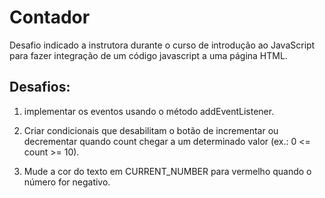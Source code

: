 # Contador

Desafio indicado a instrutora durante o curso de introdução ao JavaScript para fazer integração de um código javascript a uma página HTML.

## Desafios:
1. implementar os eventos usando o método addEventListener.

2. Criar condicionais que desabilitam o botão de incrementar ou decrementar quando count chegar a um determinado valor (ex.: 0 <= count >= 10).

3. Mude a cor do texto em CURRENT_NUMBER para vermelho quando o número for negativo.

